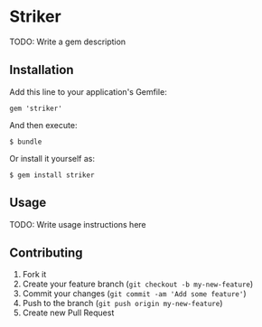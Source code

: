 # Striker

TODO: Write a gem description

## Installation

Add this line to your application's Gemfile:

    gem 'striker'

And then execute:

    $ bundle

Or install it yourself as:

    $ gem install striker

## Usage

TODO: Write usage instructions here

## Contributing

1. Fork it
2. Create your feature branch (`git checkout -b my-new-feature`)
3. Commit your changes (`git commit -am 'Add some feature'`)
4. Push to the branch (`git push origin my-new-feature`)
5. Create new Pull Request
